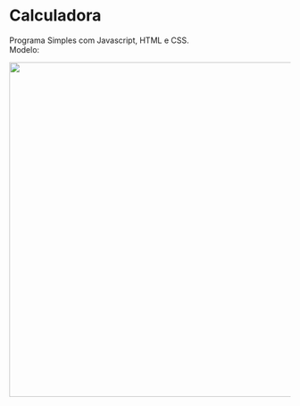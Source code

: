 # Calculadora
 Programa Simples com Javascript, HTML e CSS.<br>
 Modelo:
<div align="center">
<img src="https://user-images.githubusercontent.com/86475008/175952323-73766619-e767-4862-838f-966cbf443f12.jpg"/ width="600px">
<div>

